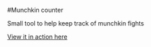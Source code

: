 #Munchkin counter

Small tool to help keep track of munchkin fights

[View it in action here](http://martinblackburn.github.com/munchkin-counter/)
